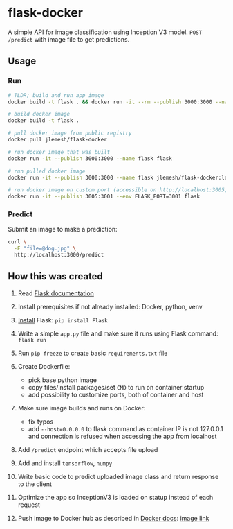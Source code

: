 # flask-docker

A simple API for image classification using Inception V3 model. `POST` `/predict` with image file to get predictions.

## Usage

### Run

```bash
# TLDR; build and run app image
docker build -t flask . && docker run -it --rm --publish 3000:3000 --name flask flask

# build docker image
docker build -t flask .

# pull docker image from public registry
docker pull jlemesh/flask-docker

# run docker image that was built
docker run -it --publish 3000:3000 --name flask flask

# run pulled docker image
docker run -it --publish 3000:3000 --name flask jlemesh/flask-docker:latest

# run docker image on custom port (accessible on http://localhost:3005, image port 3001)
docker run -it --publish 3005:3001 --env FLASK_PORT=3001 flask
```

### Predict

Submit an image to make a prediction:

```bash
curl \
  -F "file=@dog.jpg" \
  http://localhost:3000/predict
```

## How this was created

1. Read [Flask documentation](https://flask.palletsprojects.com/en/3.0.x/quickstart/)
1. Install prerequisites if not already installed: Docker, python, venv
1. [Install](https://flask.palletsprojects.com/en/3.0.x/installation/) Flask: `pip install Flask`
1. Write a simple `app.py` file and make sure it runs using Flask command: `flask run`
1. Run `pip freeze` to create basic `requirements.txt` file
1. Create Dockerfile:

   - pick base python image
   - copy files/install packages/set `CMD` to run on container startup
   - add possibility to customize ports, both of container and host

1. Make sure image builds and runs on Docker:

   - fix typos
   - add `--host=0.0.0.0` to flask command as container IP is not 127.0.0.1 and connection is refused when accessing the app from localhost

1. Add `/predict` endpoint which accepts file upload
1. Add and install `tensorflow`, `numpy`
1. Write basic code to predict uploaded image class and return response to the client
1. Optimize the app so InceptionV3 is loaded on statup instead of each request
1. Push image to Docker hub as described in [Docker docs](https://docs.docker.com/get-started/04_sharing_app/): [image link](https://hub.docker.com/r/jlemesh/flask-docker)
